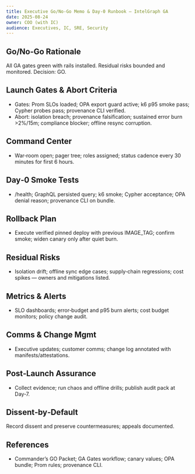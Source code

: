 ```yaml
---
title: Executive Go/No-Go Memo & Day‑0 Runbook — IntelGraph GA
date: 2025-08-24
owner: COO (with IC)
audience: Executives, IC, SRE, Security
---
```


## Go/No-Go Rationale

All GA gates green with rails installed. Residual risks bounded and monitored. Decision: GO.

## Launch Gates & Abort Criteria

- Gates: Prom SLOs loaded; OPA export guard active; k6 p95 smoke pass; Cypher probes pass; provenance CLI verified.
- Abort: isolation breach; provenance falsification; sustained error burn >2%/15m; compliance blocker; offline resync corruption.

## Command Center

- War‑room open; pager tree; roles assigned; status cadence every 30 minutes for first 6 hours.

## Day‑0 Smoke Tests

- /health; GraphQL persisted query; k6 smoke; Cypher acceptance; OPA denial reason; provenance CLI on bundle.

## Rollback Plan

- Execute verified pinned deploy with previous IMAGE_TAG; confirm smoke; widen canary only after quiet burn.

## Residual Risks

- Isolation drift; offline sync edge cases; supply‑chain regressions; cost spikes — owners and mitigations listed.

## Metrics & Alerts

- SLO dashboards; error‑budget and p95 burn alerts; cost budget monitors; policy change audit.

## Comms & Change Mgmt

- Executive updates; customer comms; change log annotated with manifests/attestations.

## Post‑Launch Assurance

- Collect evidence; run chaos and offline drills; publish audit pack at Day‑7.

## Dissent‑by‑Default

Record dissent and preserve countermeasures; appeals documented.

## References

- Commander’s GO Packet; GA Gates workflow; canary values; OPA bundle; Prom rules; provenance CLI.
